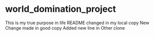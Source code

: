 # world_domination_project
This is my true purpose in life
README changed in my local copy
New Change made in good copy
Added new line in Other clone
